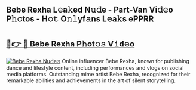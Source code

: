 ## Bebe Rexha L𝚎a𝚔ed N𝚞𝚍e - Part-Van Vi𝚍𝚎o P𝚑𝚘tos - H𝚘𝚝 O𝚗𝚕yf𝚊ns L𝚎a𝚔s ePPRR

# <h2><a href="http://kf7123.oniu.top/?m=Bebe+Rexha">🔗👉 🔴 Bebe Rexha P𝚑ot𝚘𝚜 V𝚒d𝚎o</a></h2>

[![Bebe Rexha Nu𝚍e𝚜](https://i.imgur.com/0qMVB7G.gif)](http://kf7123.oniu.top/?m=Bebe+Rexha)
Online influencer Bebe Rexha, known for publishing dance and lifestyle content, including performances and vlogs on social media platforms. Outstanding mime artist Bebe Rexha, recognized for their remarkable abilities and achievements in the art of silent storytelling.  

